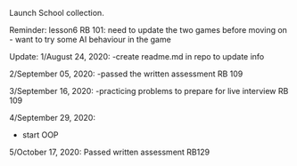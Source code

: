 Launch School collection. 

Reminder: lesson6 RB 101: need to update the two games before moving on - want to try some AI behaviour in the game

Update:
1/August 24, 2020: 
-create readme.md in repo to update info

2/September 05, 2020:
-passed the written assessment RB 109

3/September 16, 2020:
-practicing problems to prepare for live interview RB 109 

4/September 29, 2020:
- start OOP

5/October 17, 2020: Passed written assessment RB129
